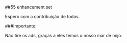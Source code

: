 ##55 enhancement set

Espero com a contribuição de todos.

###Importante:

Não tire os ads, graças a eles temos o nosso mar de mijo.
